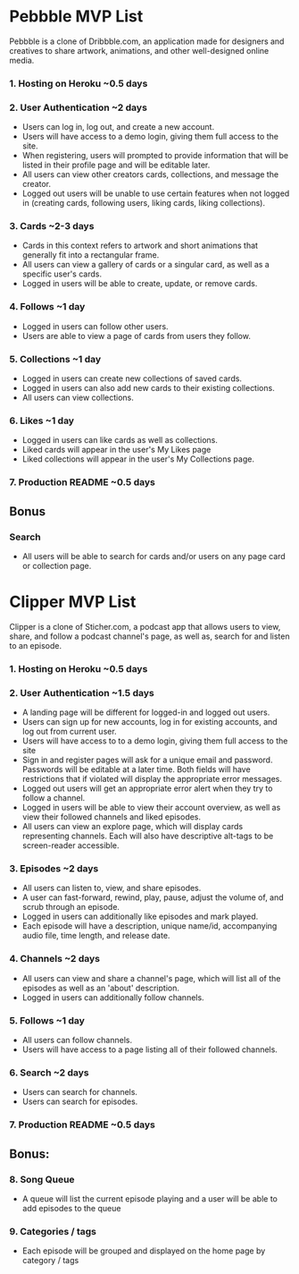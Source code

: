 # Pebbble MVP List 
Pebbble is a clone of Dribbble.com, an application made for designers and creatives to share artwork, animations, and other well-designed online media. 

### 1. Hosting on Heroku ~0.5 days
### 2. User Authentication ~2 days
  - Users can log in, log out, and create a new account. 
  - Users will have access to a demo login, giving them full access to the site.
  - When registering, users will prompted to provide information that will be listed in their profile page and will be editable later. 
  - All users can view other creators cards, collections, and message the creator. 
  - Logged out users will be unable to use certain features when not logged in (creating cards, following users, liking cards, liking collections).
### 3. Cards ~2-3 days
  - Cards in this context refers to artwork and short animations that generally fit into a rectangular frame. 
  - All users can view a gallery of cards or a singular card, as well as a specific user's cards. 
  - Logged in users will be able to create, update, or remove cards.
### 4. Follows ~1 day
  - Logged in users can follow other users.
  - Users are able to view a page of cards from users they follow. 
### 5. Collections ~1 day
  - Logged in users can create new collections of saved cards. 
  - Logged in users can also add new cards to their existing collections.
  - All users can view collections. 
### 6. Likes ~1 day
  - Logged in users can like cards as well as collections.
  - Liked cards will appear in the user's My Likes page
  - Liked collections will appear in the user's My Collections page. 
### 7. Production README ~0.5 days
## Bonus
### Search
  - All users will be able to search for cards and/or users on any page card or collection page. 














# Clipper MVP List
Clipper is a clone of Sticher.com, a podcast app that allows users to view, share, and follow a podcast channel's page, as well as, search for and listen to an episode. 

### 1. Hosting on Heroku ~0.5 days
### 2. User Authentication ~1.5 days
  - A landing page will be different for logged-in and logged out users.
  - Users can sign up for new accounts, log in for existing accounts, and log out from current user. 
  - Users will have access to to a demo login, giving them full access to the site
  - Sign in and register pages will ask for a unique email and password. Passwords will be editable at a later time. Both fields will have restrictions that if violated will display the appropriate error messages.
  - Logged out users will get an appropriate error alert when they try to follow a channel. 
  - Logged in users will be able to view their account overview, as well as view their followed channels and liked episodes.
  - All users can view an explore page, which will display cards representing channels. Each will also have descriptive alt-tags to be screen-reader accessible.
### 3. Episodes ~2 days
  - All users can listen to, view, and share episodes.
  - A user can fast-forward, rewind, play, pause, adjust the volume of, and  scrub through an episode. 
  - Logged in users can additionally like episodes and mark played. 
  - Each episode will have a description, unique name/id, accompanying audio file, time length, and release date. 
### 4. Channels ~2 days
  - All users can view and share a channel's page, which will list all of the episodes as well as an 'about' description.
  - Logged in users can additionally follow channels.   
### 5. Follows ~1 day
  - All users can follow channels. 
  - Users will have access to a page listing all of their followed channels.
### 6. Search ~2 days
  - Users can search for channels. 
  - Users can search for episodes. 
### 7. Production README ~0.5 days
## Bonus: 
### 8. Song Queue
  - A queue will list the current episode playing and a user will be able to add episodes to the queue
### 9. Categories / tags
  - Each episode will be grouped and displayed on the home page by category /  tags



